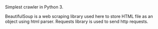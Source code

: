 Simplest crawler in Python 3.

BeautifulSoup is a web scraping library used here to store HTML file as an object using html parser.
Requests library is used to send http requests.
